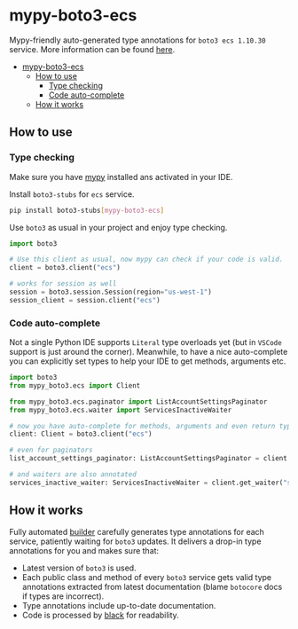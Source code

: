 # mypy-boto3-ecs

Mypy-friendly auto-generated type annotations for `boto3 ecs 1.10.30` service.
More information can be found [here](https://github.com/vemel/mypy_boto3).

- [mypy-boto3-ecs](#mypy-boto3-ecs)
  - [How to use](#how-to-use)
    - [Type checking](#type-checking)
    - [Code auto-complete](#code-auto-complete)
  - [How it works](#how-it-works)

## How to use

### Type checking

Make sure you have [mypy](https://github.com/python/mypy) installed ans activated in your IDE.

Install `boto3-stubs` for `ecs` service.

```bash
pip install boto3-stubs[mypy-boto3-ecs]
```

Use `boto3` as usual in your project and enjoy type checking.

```python
import boto3

# Use this client as usual, now mypy can check if your code is valid.
client = boto3.client("ecs")

# works for session as well
session = boto3.session.Session(region="us-west-1")
session_client = session.client("ecs")

```

### Code auto-complete

Not a single Python IDE supports `Literal` type overloads yet (but in `VSCode` support is just around the corner).
Meanwhile, to have a nice auto-complete you can explicitly set types to help your IDE to get methods, arguments etc.

```python
import boto3
from mypy_boto3.ecs import Client

from mypy_boto3.ecs.paginator import ListAccountSettingsPaginator
from mypy_boto3.ecs.waiter import ServicesInactiveWaiter

# now you have auto-complete for methods, arguments and even return types
client: Client = boto3.client("ecs")

# even for paginators
list_account_settings_paginator: ListAccountSettingsPaginator = client.get_paginator("list_account_settings")

# and waiters are also annotated
services_inactive_waiter: ServicesInactiveWaiter = client.get_waiter("services_inactive")
```

## How it works

Fully automated [builder](https://github.com/vemel/mypy_boto3) carefully generates
type annotations for each service, patiently waiting for `boto3` updates. It delivers
a drop-in type annotations for you and makes sure that:

- Latest version of `boto3` is used.
- Each public class and method of every `boto3` service gets valid type annotations
  extracted from latest documentation (blame `botocore` docs if types are incorrect).
- Type annotations include up-to-date documentation.
- Code is processed by [black](https://github.com/psf/black) for readability.